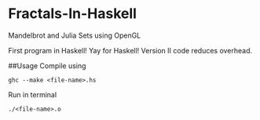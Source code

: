 # Fractals-In-Haskell
Mandelbrot and Julia Sets using OpenGL

First program in Haskell! Yay for Haskell!
Version II code reduces overhead.

##Usage
Compile using
    
    ghc --make <file-name>.hs

Run in terminal
    
    ./<file-name>.o

    
